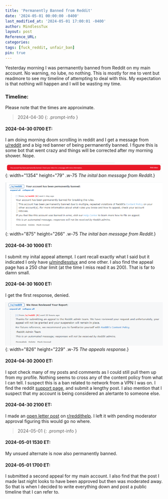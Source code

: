 ```yaml
---
title: 'Permanently Banned from Reddit'
date: '2024-05-01 00:00:00 -0400'
last_modified_at: '2024-05-01 17:00:01 -0400'
author: MindlessTux
layout: post
Reference_URL:
categories: 
tags: [fuck_reddit, unfair_ban]
pin: true
---
```


Yesterday morning I was permanently banned from Reddit on my main account.  No warning, no lube, no nothing.  This is mostly for me to vent but readmore to see my timeline of attempting to deal with this.  My expectation is that nothing will happen and I will be wasting my time.

<!--readmore-->

### Timeline:
Please note that the times are approximate.

> 2024-04-30
{: .prompt-info }

#### 2024-04-30 0700 ET:
I am doing morning doom scrolling in reddit and I get a message from [u/reddit](https://www.reddit.com/u/reddit/) and a big red banner of being permanently banned.  I figure this is some bot that went crazy and things will be corrected after my morning shower.  Nope.

![Ban Message](/assets/img/posts/reddit-ban/The-Big-Red-Banner.png){: width="1354" height="79" .w-75 
_The inital ban message from Reddit._}

![Ban Message](/assets/img/posts/reddit-ban/The-Ban-Message.png){: width="875" height="266" .w-75 
_The inital ban message from Reddit._}

#### 2024-04-30 1000 ET:
I submit my inital appeal attempt.  I cant recall exactly what I said but it indicated I only have [u/mindlesstux](https://www.reddit.com/u/mindlesstux/) and one other.  I also find the appeal page has a 250 char limit (at the time I miss read it as 200).  That is far to damn small.

#### 2024-04-30 1600 ET:
I get the first response, denied.

![Appeal Response 1](/assets/img/posts/reddit-ban/The-Appeal-Answer.png){: width="826" height="229" .w-75 
_The appeals response._}

#### 2024-04-30 2000 ET:
I spot check many of my posts and comments as I could still pull them up from my profile.  Nothing seems to cross any of the content policy from what I can tell.  I suspect this is a ban related to network from a VPN I was on.  I find the reddit [support page](https://support.reddithelp.com/hc/en-us/requests/new), and submit a lengthy post.  I also mention that I suspect that my account is being considered an alertante to someone else.

#### 2024-04-30 2100 ET:
I made an [open letter post](https://www.reddit.com/r/reddithelp/comments/1ch8a6j/an_open_message_for_reddit_adminstaff_another/) on [r/reddithelp](https://www.reddit.com/r/reddithelp/).
I left it with pending moderator approval figuring this would go no where.

> 2024-05-01
{: .prompt-info }

#### 2024-05-01 1530 ET:
My unsued alternate is now also permanently banned.

#### 2024-05-01 1700 ET:
I submitted a second appeal for my main account.  I also find that the post I made last night looks to have been approved but then was moderated away.  So that is when I decided to write everything down and post a public timeline that I can refer to.
